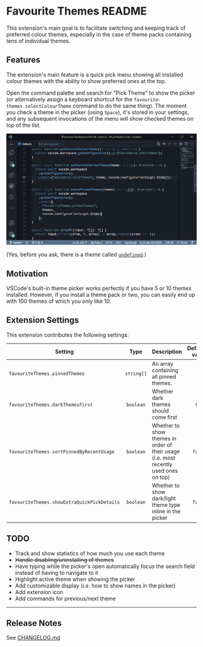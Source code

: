 # Favourite Themes README

This extension's main goal is to facilitate switching and keeping track of preferred colour themes, especially in the case of theme packs containing tens of individual themes.

## Features

The extension's main feature is a quick pick menu showing all installed colour themes with the ability to show preferred ones at the top.

Open the command palette and search for "Pick Theme" to show the picker (or alternatively assign a keyboard shortcut for the `favourite-themes.selectColourTheme` command to do the same thing). The moment you check a theme in the picker (using `Space`), it's stored in your settings, and any subsequent invocations of the menu will show checked themes on top of the list.

![Favourite Themes](images/favourite-themes.gif)

(Yes, before you ask, there is a theme called [`undefined`](https://marketplace.visualstudio.com/items?itemName=christianhg.undefined).)

<!-- ## Requirements -->

## Motivation

VSCode's built-in theme picker works perfectly if you have 5 or 10 themes installed. However, if you install a theme pack or two, you can easily end up with 100 themes of which you only like 10.

## Extension Settings

This extension contributes the following settings:

| Setting                                     |    Type    | Description                                                                          | Default value |
| ------------------------------------------- | :--------: | :----------------------------------------------------------------------------------- | ------------: |
| `favouriteThemes.pinnedThemes`              | `string[]` | An array containing all pinned themes.                                               |          `[]` |
| `favouriteThemes.darkThemesFirst`           | `boolean`  | Whether dark themes should come first                                                |        `true` |
| `favouriteThemes.sortPinnedByRecentUsage`   | `boolean`  | Whether to show themes in order of their usage (i.e. most recently used ones on top) |       `false` |
| `favouriteThemes.showExtraQuickPickDetails` | `boolean`  | Whether to show dark/light theme type inline in the picker                           |       `false` |

<!-- ## Known Issues -->

## TODO

- Track and show statistics of how much you use each theme
- ~~Handle disabling/uninstalling of themes~~
- Have typing while the picker's open automatically focus the search field instead of having to navigate to it
- Highlight active theme when showing the picker
- Add customizable display (i.e. how to show names in the picker)
- Add extension icon
- Add commands for previous/next theme

---

## Release Notes

See [CHANGELOG.md](./CHANGELOG.md)
